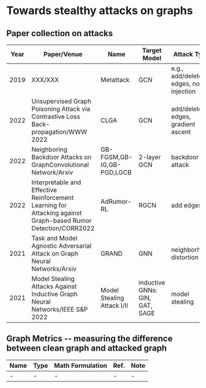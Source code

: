 # Towards stealthy attacks on graphs

## Paper collection on attacks


| Year | Paper/Venue |Name| Target Model |Attack Type|Datasets| Task|
| ------ | ------ | ------ | ------ | ------ |------ |------ | 
| 2019 | XXX/XXX | Metattack | GCN |e.g., add/delete edges, node injection|XXX| node classification|
| 2022 | Unsupervised Graph Poisoning Attack via Contrastive Loss Back-propagation/WWW 2022 | CLGA | GCN | add/delete edges, gradient ascent | Cora,CiteSeer, PolBlog | node classification, link prediction | 
| 2022 | Neighboring Backdoor Attacks on GraphConvolutional Network/Arxiv | GB-FGSM,GB-IG,GB-PGD,LGCB | 2-layer GCN | backdoor attack | BlogCatalog,Flickr,Cora,Pubmed | node classification |
| 2022 | Interpretable and Effective Reinforcement Learning for Attacking against Graph-based Rumor Detection/CORR2022 |  AdRumor-RL  | RGCN | add edges| Weibo,Twitter | rumor detection |
| 2021 | Task and Model Agnostic Adversarial Attack on Graph Neural Networks/Arxiv | GRAND | GNN | neighborhood distortion | Cora,CiteSeer | node classification,link prediction,pairwise  node-classification |
| 2021 | Model Stealing Attacks Against Inductive Graph Neural Networks/IEEE S&P 2022 | Model Stealing Attack I/II | inductive GNNs: GIN, GAT, SAGE | model stealing | DBLP,Pubmed,Citeseer Full,Coauthor Physics,ACM,Amazon Co-purchase Network for Photos | node classification, model stealing |

## Graph Metrics -- measuring the difference between clean graph and attacked graph

| Name| Type| Math Formulation |Ref.|Note|
| ------ | ------ | ------ | ------ | ------ |
| - | -|- | - |-|-| -|


